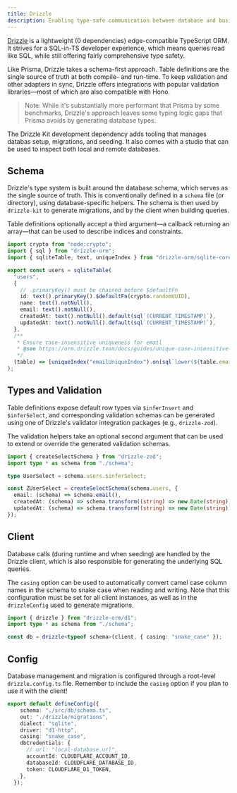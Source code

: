 ```yaml
---
title: Drizzle
description: Enabling type-safe communication between database and business logic.
---
```


[Drizzle](https://orm.drizzle.team/docs/overview) is a lightweight (0 dependencies) edge-compatible TypeScript ORM. It strives for a SQL-in-TS developer experience, which means queries read like SQL, while still offering fairly comprehensive type safety.

Like Prisma, Drizzle takes a schema-first approach. Table definitions are the single source of truth at both compile- and run-time. To keep validation and other adapters in sync, Drizzle offers integrations with popular validation libraries—most of which are also compatible with Hono.

> Note: While it's substantially more performant that Prisma by some benchmarks, Drizzle's approach leaves some typing logic gaps that Prisma avoids by generating database types.

The Drizzle Kit development dependency adds tooling that manages databas setup, migrations, and seeding. It also comes with a studio that can be used to inspect both local and remote databases.

## Schema

Drizzle's type system is built around the database schema, which serves as the single source of truth. This is conventionally defined in a `schema` file (or directory), using database-specific helpers. The schema is then used by `drizzle-kit` to generate migrations, and by the client when building queries.

Table definitions optionally accept a third argument—a callback returning an array—that can be used to describe indices and constraints.

```typescript
import crypto from "node:crypto";
import { sql } from "drizzle-orm";
import { sqliteTable, text, uniqueIndex } from "drizzle-orm/sqlite-core";

export const users = sqliteTable(
  "users",
  {
    // .primaryKey() must be chained before $defaultFn
    id: text().primaryKey().$defaultFn(crypto.randomUUID),
    name: text().notNull(),
    email: text().notNull(),
    createdAt: text().notNull().default(sql`(CURRENT_TIMESTAMP)`),
    updatedAt: text().notNull().default(sql`(CURRENT_TIMESTAMP)`),
  },
  /**
   * Ensure case-insensitive uniqueness for email
   * @see https://orm.drizzle.team/docs/guides/unique-case-insensitive-email#sqlite
   */
  (table) => [uniqueIndex("emailUniqueIndex").on(sql`lower(${table.email})`)],
);
```

## Types and Validation

Table definitions expose default row types via `$inferInsert` and `$inferSelect`, and corresponding validation schemas can be generated using one of Drizzle's validator integration packages (e.g., `drizzle-zod`).

The validation helpers take an optional second argument that can be used to extend or override the generated validation schemas.

```typescript
import { createSelectSchema } from "drizzle-zod";
import type * as schema from "./schema";

type UserSelect = schema.users.$inferSelect;

const ZUserSelect = createSelectSchema(schema.users, {
  email: (schema) => schema.email(),
  createdAt: (schema) => schema.transform((string) => new Date(string)),
  updatedAt: (schema) => schema.transform((string) => new Date(string)),
});
```

## Client

Database calls (during runtime and when seeding) are handled by the Drizzle client, which is also responsible for generating the underlying SQL queries.

The `casing` option can be used to automatically convert camel case column names in the schema to snake case when reading and writing. Note that this configuration must be set for all client instances, as well as in the `drizzleConfig` used to generate migrations.

```typescript
import { drizzle } from "drizzle-orm/d1";
import type * as schema from "./schema";

const db = drizzle<typeof schema>(client, { casing: "snake_case" });
```

## Config

Database management and migration is configured through a root-level `drizzle.config.ts` file. Remember to include the `casing` option if you plan to use it with the client!

```typescript
export default defineConfig({
    schema: "./src/db/schema.ts",
    out: "./drizzle/migrations",
    dialect: "sqlite",
    driver: "d1-http",
    casing: "snake_case",
    dbCredentials: {
      // url: "local-database.url",
      accountId: CLOUDFLARE_ACCOUNT_ID,
      databaseId: CLOUDFLARE_DATABASE_ID,
      token: CLOUDFLARE_D1_TOKEN,
    },
  });
```

